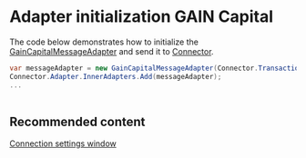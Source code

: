 # Adapter initialization GAIN Capital

The code below demonstrates how to initialize the [GainCapitalMessageAdapter](xref:StockSharp.GainCapital.GainCapitalMessageAdapter) and send it to [Connector](xref:StockSharp.Algo.Connector).

```cs
var messageAdapter = new GainCapitalMessageAdapter(Connector.TransactionIdGenerator);
Connector.Adapter.InnerAdapters.Add(messageAdapter);
...	
							
```

## Recommended content

[Connection settings window](../../../graphical_user_interface/connection_settings_window.md)
